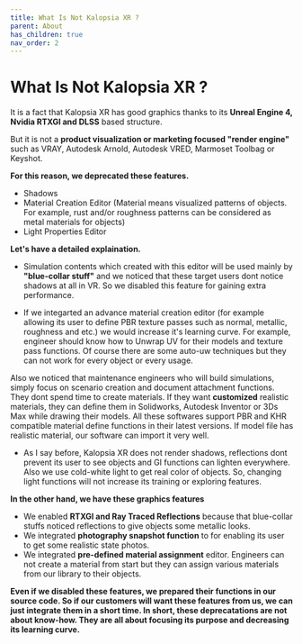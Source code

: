```yaml
---
title: What Is Not Kalopsia XR ?
parent: About
has_children: true
nav_order: 2
---
```


# **What Is Not Kalopsia XR ?**

It is a fact that Kalopsia XR has good graphics thanks to its **Unreal Engine 4, Nvidia RTXGI and DLSS** based structure.

But it is not a **product visualization or marketing focused "render engine"** such as VRAY, Autodesk Arnold, Autodesk VRED, Marmoset Toolbag or Keyshot.

**For this reason, we deprecated these features.**
* Shadows
* Material Creation Editor (Material means visualized patterns of objects. For example, rust and/or roughness patterns can be considered as metal materials for objects)
* Light Properties Editor

**Let's have a detailed explaination.**

* Simulation contents which created with this editor will be used mainly by **"blue-collar stuff"** and we noticed that these target users dont notice shadows at all in VR. So we disabled this feature for gaining extra performance.

* If we integarted an advance material creation editor (for example allowing its user to define PBR texture passes such as normal, metallic, roughness and etc.) we would increase it's learning curve. For example, engineer should know how to Unwrap UV for their models and texture pass functions. Of course there are some auto-uw techniques but they can not work for every object or every usage. 

Also we noticed that maintenance engineers who will build simulations, simply focus on scenario creation and document attachment functions. They dont spend time to create materials. If they want **customized** realistic materials, they can define them in Solidworks, Autodesk Inventor or 3Ds Max while drawing their models. All these softwares support PBR and KHR compatible material define functions in their latest versions. If model file has realistic material, our software can import it very well.

* As I say before, Kalopsia XR does not render shadows, reflections dont prevent its user to see objects and GI functions can lighten everywhere. Also we use cold-white light to get real color of objects. So, changing light functions will not increase its training or exploring features.

**In the other hand, we have these graphics features**
* We enabled **RTXGI and Ray Traced Reflections** because that blue-collar stuffs noticed reflections to give objects some metallic looks.
* We integrated **photography snapshot function** to for enabling its user to get some realistic state photos.
* We integrated **pre-defined material assignment** editor. Engineers can not create a material from start but they can assign various materials from our library to their objects.

**Even if we disabled these features, we prepared their functions in our source code. So if our customers will want these features from us, we can just integrate them in a short time. In short, these deprecatations are not about know-how. They are all about focusing its purpose and decreasing its learning curve.**

